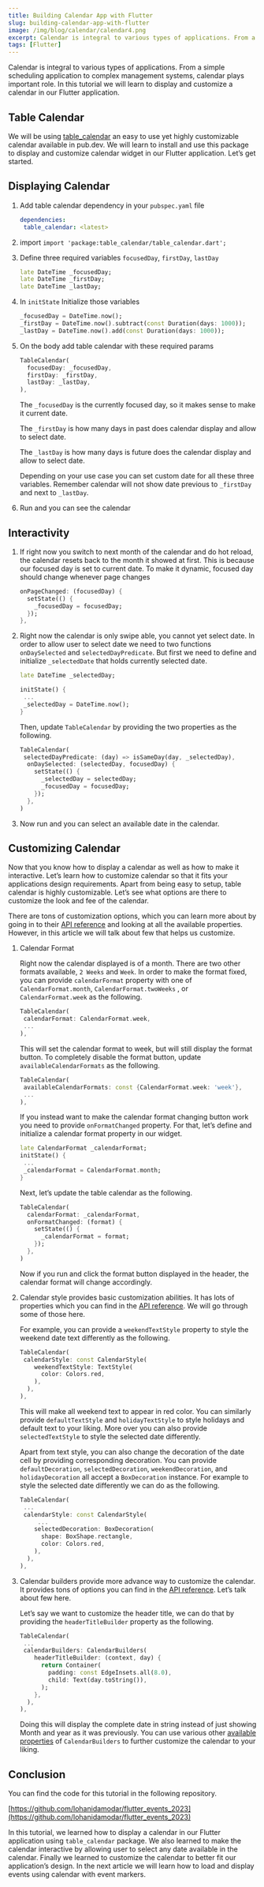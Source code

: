 ```yaml
---
title: Building Calendar App with Flutter
slug: building-calendar-app-with-flutter
image: /img/blog/calendar/calendar4.png
excerpt: Calendar is integral to various types of applications. From a simple scheduling application to complex management systems, calendar plays important role. In this tutorial we will learn to display and customize a calendar in our Flutter application.
tags: [Flutter]
---
```


Calendar is integral to various types of applications. From a simple scheduling application to complex management systems, calendar plays important role. In this tutorial we will learn to display and customize a calendar in our Flutter application.

<!-- truncate -->

## Table Calendar

We will be using [table_calendar](https://pub.dev/packages/table_calendar) an easy to use yet highly customizable calendar available in pub.dev. We will learn to install and use this package to display and customize calendar widget in our Flutter application. Let’s get started.

## Displaying Calendar

1. Add table calendar dependency in your `pubspec.yaml` file

   ```yaml
   dependencies:
   	table_calendar: <latest>
   ```

2. import `import 'package:table_calendar/table_calendar.dart';`
3. Define three required variables `focusedDay`, `firstDay`, `lastDay`

   ```dart
   late DateTime _focusedDay;
   late DateTime _firstDay;
   late DateTime _lastDay;
   ```

4. In `initState` Initialize those variables

   ```dart
   _focusedDay = DateTime.now();
   _firstDay = DateTime.now().subtract(const Duration(days: 1000));
   _lastDay = DateTime.now().add(const Duration(days: 1000));
   ```

5. On the body add table calendar with these required params

   ```dart
   TableCalendar(
     focusedDay: _focusedDay,
     firstDay: _firstDay,
     lastDay: _lastDay,
   ),
   ```

   The `_focusedDay` is the currently focused day, so it makes sense to make it current date.

   The `_firstDay` is how many days in past does calendar display and allow to select date.

   The `_lastDay` is how many days is future does the calendar display and allow to select date.

   Depending on your use case you can set custom date for all these three variables. Remember calendar will not show date previous to `_firstDay` and next to `_lastDay`.

6. Run and you can see the calendar

<!-- ![Display Calendar](/img/blog/calendar/calendar1.png) -->

## Interactivity

1. If right now you switch to next month of the calendar and do hot reload, the calendar resets back to the month it showed at first. This is because our focused day is set to current date. To make it dynamic, focused day should change whenever page changes

   ```dart
   onPageChanged: (focusedDay) {
     setState(() {
       _focusedDay = focusedDay;
     });
   },
   ```

2. Right now the calendar is only swipe able, you cannot yet select date. In order to allow user to select date we need to two functions `onDaySelected` and `selectedDayPredicate`. But first we need to define and initialize `_selectedDate` that holds currently selected date.

   ```dart
   late DateTime _selectedDay;

   initState() {
   	...
   	_selectedDay = DateTime.now();
   }
   ```

   Then, update `TableCalendar` by providing the two properties as the following.

   ```dart
   TableCalendar(
   	selectedDayPredicate: (day) => isSameDay(day, _selectedDay),
     onDaySelected: (selectedDay, focusedDay) {
       setState(() {
         _selectedDay = selectedDay;
         _focusedDay = focusedDay;
       });
     },
   )
   ```

3. Now run and you can select an available date in the calendar.

   <!-- ![Select Date](/img/blog/calendar/calendar2.png) -->

## Customizing Calendar

Now that you know how to display a calendar as well as how to make it interactive. Let’s learn how to customize calendar so that it fits your applications design requirements. Apart from being easy to setup, table calendar is highly customizable. Let’s see what options are there to customize the look and fee of the calendar.

There are tons of customization options, which you can learn more about by going in to their [API reference](https://pub.dev/documentation/table_calendar/latest/table_calendar/TableCalendar-class.html) and looking at all the available properties. However, in this article we will talk about few that helps us customize.

1. Calendar Format

   Right now the calendar displayed is of a month. There are two other formats available, `2 Weeks` and `Week`. In order to make the format fixed, you can provide `calendarFormat` property with one of `CalendarFormat.month`, `CalendarFormat.twoWeeks` , or `CalendarFormat.week` as the following.

   ```dart
   TableCalendar(
   	calendarFormat: CalendarFormat.week,
   	...
   ),
   ```

   This will set the calendar format to week, but will still display the format button. To completely disable the format button, update `availableCalendarFormats` as the following.

   ```dart
   TableCalendar(
   	availableCalendarFormats: const {CalendarFormat.week: 'week'},
   	...
   ),
   ```

   If you instead want to make the calendar format changing button work you need to provide `onFormatChanged` property. For that, let’s define and initialize a calendar format property in our widget.

   ```dart
   late CalendarFormat _calendarFormat;
   initState() {
   	...
   	_calendarFormat = CalendarFormat.month;
   }
   ```

   Next, let’s update the table calendar as the following.

   ```dart
   TableCalendar(
     calendarFormat: _calendarFormat,
     onFormatChanged: (format) {
       setState(() {
         _calendarFormat = format;
       });
     },
   )
   ```

   Now if you run and click the format button displayed in the header, the calendar format will change accordingly.

   <!-- ![Calendar Format](/img/blog/calendar/calendar3.png) -->

2. Calendar style provides basic customization abilities. It has lots of properties which you can find in the [API reference](https://pub.dev/documentation/table_calendar/latest/table_calendar/CalendarStyle-class.html). We will go through some of those here.

   For example, you can provide a `weekendTextStyle` property to style the weekend date text differently as the following.

   ```dart
   TableCalendar(
   	calendarStyle: const CalendarStyle(
       weekendTextStyle: TextStyle(
         color: Colors.red,
       ),
     ),
   ),
   ```

   This will make all weekend text to appear in red color. You can similarly provide `defaultTextStyle` and `holidayTextStyle` to style holidays and default text to your liking. More over you can also provide `selectedTextStyle` to style the selected date differently.

   Apart from text style, you can also change the decoration of the date cell by providing corresponding decoration. You can provide `defaultDecoration`, `selectedDecoration`, `weekendDecoration`, and `holidayDecoration` all accept a `BoxDecoration` instance. For example to style the selected date differently we can do as the following.

   ```dart
   TableCalendar(
   	...
   	calendarStyle: const CalendarStyle(
   		...
       selectedDecoration: BoxDecoration(
         shape: BoxShape.rectangle,
         color: Colors.red,
       ),
     ),
   ),
   ```

3. Calendar builders provide more advance way to customize the calendar. It provides tons of options you can find in the [API reference](https://pub.dev/documentation/table_calendar/latest/table_calendar/CalendarBuilders-class.html). Let’s talk about few here.

   Let’s say we want to customize the header title, we can do that by providing the `headerTitleBuilder` property as the following.

   ```dart
   TableCalendar(
   	...
   	calendarBuilders: CalendarBuilders(
       headerTitleBuilder: (context, day) {
         return Container(
           padding: const EdgeInsets.all(8.0),
           child: Text(day.toString()),
         );
       },
     ),
   ),
   ```

   Doing this will display the complete date in string instead of just showing Month and year as it was previously. You can use various other [available properties](https://pub.dev/documentation/table_calendar/latest/table_calendar/CalendarBuilders-class.html) of `CalendarBuilders` to further customize the calendar to your liking.

   <!-- ![Calendar Final](/img/blog/calendar/calendar4.png) -->

## Conclusion

You can find the code for this tutorial in the following repository.

[https://github.com/lohanidamodar/flutter_events_2023](https://github.com/lohanidamodar/flutter_events_2023)

In this tutorial, we learned how to display a calendar in our Flutter application using `table_calendar` package. We also learned to make the calendar interactive by allowing user to select any date available in the calendar. Finally we learned to customize the calendar to better fit our application’s design. In the next article we will learn how to load and display events using calendar with event markers.
